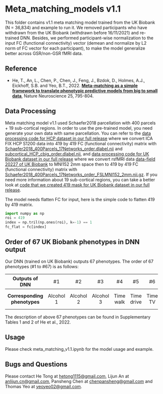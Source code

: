 # Meta_matching_models v1.1
This folder contains  v1.1 meta matching model trained from the UK Biobank (N = 36,834) and example to run it. We removed participants who have withdrawn from the UK Biobank (withdrawn before 16/11/2021) and re-trained DNN. Besides, we performed participant-wise normalization to the input FC (functional connectivity) vector (demean and normalize by L2 norm of FC vector for each participant), to make the model generalize better across GSR/non-GSR fMRI data.


## Reference
+ He, T., An, L., Chen, P., Chen, J., Feng, J., Bzdok, D., Holmes, A.J., Eickhoff, S.B. and Yeo, B.T., 2022. [**Meta-matching as a simple framework to translate phenotypic predictive models from big to small data**](https://doi.org/10.1038/s41593-022-01059-9), Nature Neuroscience 25, 795-804.

## Data Processing
Meta matching model v1.1 used Schaefer2018 parcellation with 400 parcels + 19 sub-cortical regions. In order to use the pre-trained model, you need generate your own data with same parcellation. You can refer to the [data processing code for HCP dataset in our full release](https://github.com/ThomasYeoLab/CBIG/tree/master/stable_projects/predict_phenotypes/He2022_MM/data_processing#step-51-step-5-for-whole-data-processing-code) where we convert ICA FIX HCP S1200 data into 419 by 419 FC (functional connectivity) matrix with [Schaefer2018_400Parcels_17Networks_order.dlabel.nii](https://github.com/ThomasYeoLab/CBIG/blob/master/stable_projects/brain_parcellation/Schaefer2018_LocalGlobal/Parcellations/HCP/fslr32k/cifti/Schaefer2018_400Parcels_17Networks_order.dlabel.nii) and [subcortical_HCP_cbig_order.dlabel.nii](https://github.com/ThomasYeoLab/CBIG/blob/master/stable_projects/predict_phenotypes/He2022_MM/data_processing/step5_hcp_data/extra/subcortical_HCP_cbig_order.dlabel.nii), and [data processing code for UK Biobank dataset in our full release](https://github.com/ThomasYeoLab/CBIG/tree/master/stable_projects/predict_phenotypes/He2022_MM/data_processing#step-60-optional) where we convert rsfMRI data [data-field 20227 of UK Biobank](https://biobank.ctsu.ox.ac.uk/crystal/field.cgi?id=20227) to MNI152 2mm space then to 419 by 419 FC (functional connectivity) matrix with [Schaefer2018_400Parcels_17Networks_order_FSLMNI152_2mm.nii.gz](https://github.com/ThomasYeoLab/CBIG/blob/master/stable_projects/predict_phenotypes/He2022_MM/data_processing/step6_experiment_2/ukbb_20227_to_fc419/extra/Schaefer2018_400Parcels_17Networks_order_FSLMNI152_2mm.nii.gz). If you need more information about 19 sub-cortical regions, you can take a better look at [code that we created 419 mask for UK Biobank dataset in our full release](https://github.com/ThomasYeoLab/CBIG/blob/master/stable_projects/predict_phenotypes/He2022_MM/data_processing/step6_experiment_2/ukbb_20227_to_fc419/CBIG_MM_create_FC419_MNI2mm.m).

The model needs flatten FC for input, here is the simple code to flatten 419 by 419 matrix.
```python
import numpy as np
roi = 419
index = np.tril(np.ones(roi), k=-1) == 1
fc_flat = fc[index]
```
## Order of 67 UK Biobank phenotypes in DNN output
Our DNN (trained on UK Biobank) outputs 67 phenotypes. The order of 67 phenotypes (#1 to #67) is as follows:  

|        Outputs of DNN        | <span style="font-weight:normal"> #1 | <span style="font-weight:normal"> #2 | <span style="font-weight:normal"> #3 | <span style="font-weight:normal"> #4 | <span style="font-weight:normal"> #5  | <span style="font-weight:normal"> #6 | <span style="font-weight:normal"> #7  | <span style="font-weight:normal"> #8 | <span style="font-weight:normal"> #9  | <span style="font-weight:normal"> #10 | <span style="font-weight:normal"> #11  | <span style="font-weight:normal"> #12 | <span style="font-weight:normal"> #13  | <span style="font-weight:normal"> #14 | <span style="font-weight:normal"> #15  | <span style="font-weight:normal"> #16 | <span style="font-weight:normal">  #17 | <span style="font-weight:normal">#18 | <span style="font-weight:normal">#19 | <span style="font-weight:normal">#20 | <span style="font-weight:normal">#21 | <span style="font-weight:normal">#22 | <span style="font-weight:normal">#23 | <span style="font-weight:normal">#24 | <span style="font-weight:normal">#25 | <span style="font-weight:normal">#26 | <span style="font-weight:normal">#27 | <span style="font-weight:normal">#28 | <span style="font-weight:normal">#29 | <span style="font-weight:normal">#30 | <span style="font-weight:normal">#31 | <span style="font-weight:normal">#32 | <span style="font-weight:normal">#33 | <span style="font-weight:normal">#34 | <span style="font-weight:normal">#35 |<span style="font-weight:normal"> #36 | <span style="font-weight:normal">#37 |<span style="font-weight:normal"> #38 | <span style="font-weight:normal">#39 |<span style="font-weight:normal"> #40 | <span style="font-weight:normal">#41 | <span style="font-weight:normal">#42 | <span style="font-weight:normal">#43 |<span style="font-weight:normal"> #44 |<span style="font-weight:normal"> #45 |<span style="font-weight:normal"> #46 | <span style="font-weight:normal">#47 | <span style="font-weight:normal">#48 | <span style="font-weight:normal">#49 | <span style="font-weight:normal">#50 |<span style="font-weight:normal"> #51 |<span style="font-weight:normal"> #52 | <span style="font-weight:normal">#53 | <span style="font-weight:normal">#54 | #55 | <span style="font-weight:normal">#56 | <span style="font-weight:normal">#57 | <span style="font-weight:normal">#58 | <span style="font-weight:normal">#59 | <span style="font-weight:normal">#60 | <span style="font-weight:normal">#61 | <span style="font-weight:normal">#62 | <span style="font-weight:normal">#63 | <span style="font-weight:normal">#64 |<span style="font-weight:normal"> #65 | <span style="font-weight:normal">#66 |   <span style="font-weight:normal">   #67 |
|:-----------------------:|:------------------------------------:|:-------:|:-------:|:-------:|:-------:|:-------:|:-------:|:-------:|:-------:|:-------:|:-------:|:-------:|:-------:|:-------:|:-------:|:-------:|:-------:|:-------:|:-------:|:-------:|:-------:|:-------:|:-------:|:-------:|:-------:|:-------:|:-------:|:-------:|:-------:|:-------:|:-------:|:-------:|:-------:|:-------:|:-------:|:-------:|:-------:|:-------:|:-------:|:-------:|:-------:|:-------:|:-------:|:-------:|:-------:|:-------:|:-------:|:-------:|:-------:|:-------:|:-------:|:-------:|:-------:|:-------:|:-------:|:-------:|:-------:|:-------:|:-------:|:-------:|:-------:|:-------:|:-------:|:-------:|:-------:|:-------:|:-------:|
| **Corresponding phenotypes** |             Alcohol 1             |              Alcohol 2               |              Alcohol 3               |              Time walk               |              Time drive               |               Time TV                |                 Sleep                 |               Age edu                |                 Work                  |                Travel                 |               #household               |                 Neuro                 |                Hearing                 |              Fluid Int.               |                Matching                |                  Sex                  |               Matching-o               | Age| Trail-o C1| Trail-o C3| Digit-o C1| Digit-o C6| Sex G C1| Sex G C2| Genetic C1| Cancer C1| Urine C1| Blood C2| Blood C3| Blood C4| Blood C5| Deprive C1| Dur C1| Dur C2| Dur C4| Trail C1| Tower C1| Digit 1| Match| ProMem C1| #Mem C1| Matrix C1| Matrix C2| Matrix C3| Illness C1| Illness C4| Loc C1| Breath C1| Grip C1| ECG C1| ECG C2| ECG C3| ECG C6| Carotid C1| Carotid C5| Bone C1| Bone C3| Body C1| Body C2| Body C3| BP eye C2| BP eye C3| BP eye C4| BP eye C5| BP eye C6| Family C1| Smoke C1 |

The description of above 67 phenotypes can be found in Supplementary Tables 1 and 2 of He et al., 2022. 

## Usage
Please check meta_matching_v1.1.ipynb for the model usage and example.

## Bugs and Questions
Please contact He Tong at hetong1115@gmail.com, Lijun An at anlijun.cn@gmail.com, Pansheng Chen at chenpansheng@gmail.com and Thomas Yeo at yeoyeo02@gmail.com.
